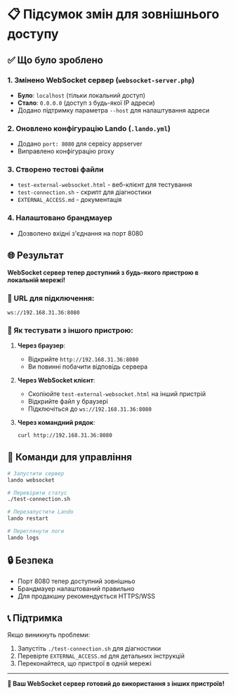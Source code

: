 # 📋 Підсумок змін для зовнішнього доступу

## ✅ Що було зроблено

### 1. Змінено WebSocket сервер (`websocket-server.php`)
- **Було**: `localhost` (тільки локальний доступ)
- **Стало**: `0.0.0.0` (доступ з будь-якої IP адреси)
- Додано підтримку параметра `--host` для налаштування адреси

### 2. Оновлено конфігурацію Lando (`.lando.yml`)
- Додано `port: 8080` для сервісу appserver
- Виправлено конфігурацію proxy

### 3. Створено тестові файли
- `test-external-websocket.html` - веб-клієнт для тестування
- `test-connection.sh` - скрипт для діагностики
- `EXTERNAL_ACCESS.md` - документація

### 4. Налаштовано брандмауер
- Дозволено вхідні з'єднання на порт 8080

## 🌐 Результат

**WebSocket сервер тепер доступний з будь-якого пристрою в локальній мережі!**

### 📡 URL для підключення:
```
ws://192.168.31.36:8080
```

### 📱 Як тестувати з іншого пристрою:

1. **Через браузер**:
   - Відкрийте `http://192.168.31.36:8080`
   - Ви повинні побачити відповідь сервера

2. **Через WebSocket клієнт**:
   - Скопіюйте `test-external-websocket.html` на інший пристрій
   - Відкрийте файл у браузері
   - Підключіться до `ws://192.168.31.36:8080`

3. **Через командний рядок**:
   ```bash
   curl http://192.168.31.36:8080
   ```

## 🔧 Команди для управління

```bash
# Запустити сервер
lando websocket

# Перевірити статус
./test-connection.sh

# Перезапустити Lando
lando restart

# Переглянути логи
lando logs
```

## 🔒 Безпека

- Порт 8080 тепер доступний зовнішньо
- Брандмауер налаштований правильно
- Для продакшну рекомендується HTTPS/WSS

## 📞 Підтримка

Якщо виникнуть проблеми:
1. Запустіть `./test-connection.sh` для діагностики
2. Перевірте `EXTERNAL_ACCESS.md` для детальних інструкцій
3. Переконайтеся, що пристрої в одній мережі

---

**🎉 Ваш WebSocket сервер готовий до використання з інших пристроїв!** 